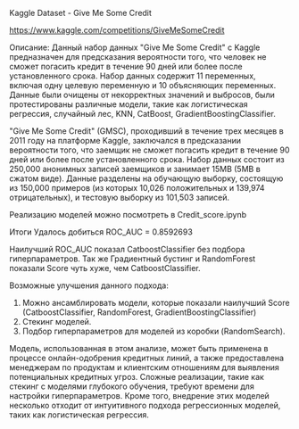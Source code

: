 Kaggle Dataset - Give Me Some Credit

https://www.kaggle.com/competitions/GiveMeSomeCredit

Описание:
Данный набор данных "Give Me Some Credit" с Kaggle предназначен для предсказания вероятности того, что человек не сможет погасить кредит в течение 90 дней или более после установленного срока. Набор данных содержит 11 переменных, включая одну целевую переменную и 10 объясняющих переменных. Данные были очищены от некорректных значений и выбросов, были протестированы различные модели, такие как логистическая регрессия, случайный лес, KNN, CatBoost, GradientBoostingClassifier.

"Give Me Some Credit" (GMSC), проходивший в течение трех месяцев в 2011 году на платформе Kaggle, заключался в предсказании вероятности того, что заемщик не сможет погасить кредит в течение 90 дней или более после установленного срока. Набор данных состоит из 250,000 анонимных записей заемщиков и занимает 15MB (5MB в сжатом виде). Данные разделены на обучающую выборку, состоящую из 150,000 примеров (из которых 10,026 положительных и 139,974 отрицательных), и тестовую выборку из 101,503 записей.

Реализацию моделей можно посмотреть в Credit_score.ipynb

Итоги
Удалось добиться ROC_AUC = 0.8592693

Наилучший ROC_AUC показал CatboostClassifier без подбора гиперпараметров. Так же Градиентный бустинг и RandomForest показали Score чуть хуже, чем CatboostClassifier. 

Возможные улучшения данного подхода:
1. Можно ансамблировать модели, которые показали наилучший Score (CatboostClassifier, RandomForest, GradientBoostingClassifier)
2. Стекинг моделей.
3. Подбор гиперпараметров для моделей из коробки (RandomSearch).
   
Модель, использованная в этом анализе, может быть применена в процессе онлайн-одобрения кредитных линий, а также предоставлена менеджерам по продуктам и клиентским отношениям для выявления потенциальных кредитных угроз. Сложные реализации, такие как стекинг с моделями глубокого обучения, требуют времени для настройки гиперпараметров. Кроме того, внедрение этих моделей несколько отходит от интуитивного подхода регрессионных моделей, таких как логистическая регрессия.


